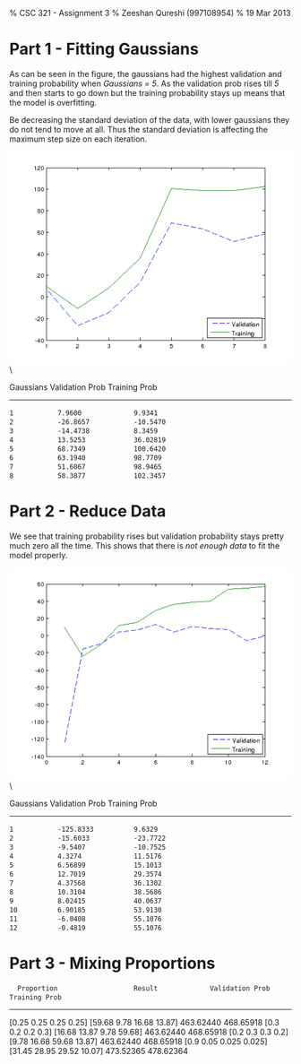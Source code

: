 % CSC 321 - Assignment 3
% Zeeshan Qureshi (997108954)
% 19 Mar 2013

Part 1 - Fitting Gaussians
==========================

As can be seen in the figure, the gaussians had the highest validation
and training probability when *Gaussians = 5*. As the validation prob
rises till *5* and then starts to go down but the training probability
stays up means that the model is overfitting.

Be decreasing the standard deviation of the data, with lower gaussians
they do not tend to move at all. Thus the standard deviation is
affecting the maximum step size on each iteration.

![Fitting Number of Gaussians](plot-part1.png)\


 Gaussians    Validation Prob    Training Prob
-----------  -----------------  ---------------
    1           7.9600             9.9341
    2           -26.8657           -10.5470
    3           -14.4738           8.3459
    4           13.5253            36.02819
    5           68.7349            100.6420
    6           63.1940            98.7709
    7           51.6067            98.9465
    8           58.3877            102.3457

Part 2 - Reduce Data
====================

We see that training probability rises but validation probability stays
pretty much zero all the time. This shows that there is *not enough
data* to fit the model properly.

![Fitting Number of Gaussians with Reduced Data](plot-part2.png)\


 Gaussians    Validation Prob    Training Prob
-----------  -----------------  ---------------
    1           -125.8333          9.6329
    2           -15.6033           -23.7722
    3           -9.5407            -10.7525
    4           4.3274             11.5176
    5           6.56899            15.1013
    6           12.7019            29.3574
    7           4.37568            36.1302
    8           10.3104            38.5686
    9           8.02415            40.0637
    10          6.90185            53.9130
    11          -6.0408            55.1076
    12          -0.4819            55.1076

Part 3 - Mixing Proportions
===========================

      Proportion                   Result             Validation Prob    Training Prob
------------------------  -------------------------  -----------------  ---------------
 [0.25 0.25 0.25 0.25]    [59.68 9.78 16.68 13.87]      463.62440         468.65918
 [0.3 0.2 0.2 0.3]        [16.68 13.87 9.78 59.68]      463.62440         468.65918
 [0.2 0.3 0.3 0.2]        [9.78 16.68 59.68 13.87]      463.62440         468.65918
 [0.9 0.05 0.025 0.025]   [31.45 28.95 29.52 10.07]     473.52365         478.62364

